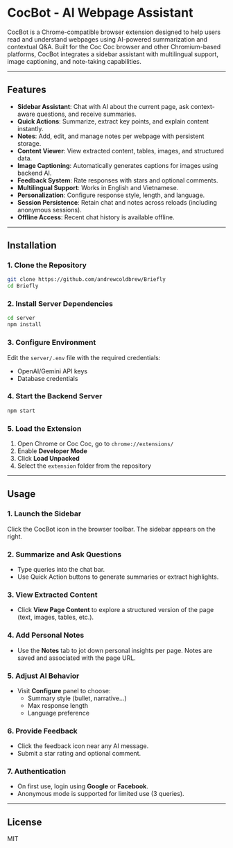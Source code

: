 # CocBot - AI Webpage Assistant

CocBot is a Chrome-compatible browser extension designed to help users read and understand webpages using AI-powered summarization and contextual Q&A. Built for the Coc Coc browser and other Chromium-based platforms, CocBot integrates a sidebar assistant with multilingual support, image captioning, and note-taking capabilities.

---

## Features

- **Sidebar Assistant**: Chat with AI about the current page, ask context-aware questions, and receive summaries.
- **Quick Actions**: Summarize, extract key points, and explain content instantly.
- **Notes**: Add, edit, and manage notes per webpage with persistent storage.
- **Content Viewer**: View extracted content, tables, images, and structured data.
- **Image Captioning**: Automatically generates captions for images using backend AI.
- **Feedback System**: Rate responses with stars and optional comments.
- **Multilingual Support**: Works in English and Vietnamese.
- **Personalization**: Configure response style, length, and language.
- **Session Persistence**: Retain chat and notes across reloads (including anonymous sessions).
- **Offline Access**: Recent chat history is available offline.

---

## Installation

### 1. Clone the Repository

```bash
git clone https://github.com/andrewcoldbrew/Briefly
cd Briefly
```

### 2. Install Server Dependencies

```bash
cd server
npm install
```

### 3. Configure Environment

Edit the `server/.env` file with the required credentials:

- OpenAI/Gemini API keys
- Database credentials

### 4. Start the Backend Server

```bash
npm start
```

### 5. Load the Extension

1. Open Chrome or Coc Coc, go to `chrome://extensions/`
2. Enable **Developer Mode**
3. Click **Load Unpacked**
4. Select the `extension` folder from the repository

---

## Usage

### 1. Launch the Sidebar

Click the CocBot icon in the browser toolbar. The sidebar appears on the right.

### 2. Summarize and Ask Questions

- Type queries into the chat bar.
- Use Quick Action buttons to generate summaries or extract highlights.

### 3. View Extracted Content

- Click **View Page Content** to explore a structured version of the page (text, images, tables, etc.).

### 4. Add Personal Notes

- Use the **Notes** tab to jot down personal insights per page. Notes are saved and associated with the page URL.

### 5. Adjust AI Behavior

- Visit **Configure** panel to choose:
  - Summary style (bullet, narrative...)
  - Max response length
  - Language preference

### 6. Provide Feedback

- Click the feedback icon near any AI message.
- Submit a star rating and optional comment.

### 7. Authentication

- On first use, login using **Google** or **Facebook**.
- Anonymous mode is supported for limited use (3 queries).

---

## License

MIT
